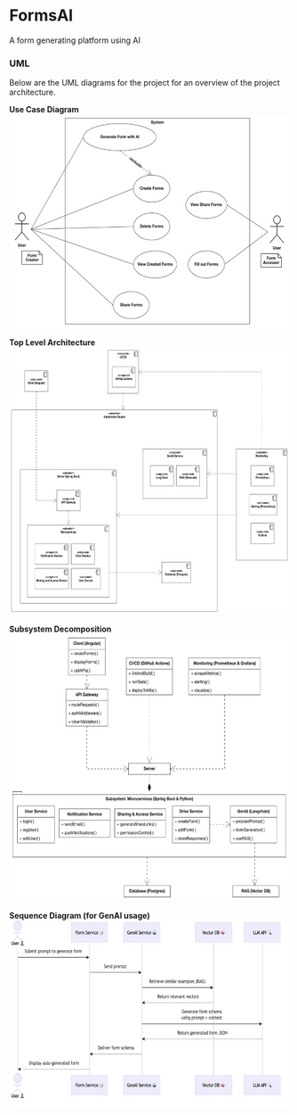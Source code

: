 # FormsAI

A form generating platform using AI

### UML
Below are the UML diagrams for the project for an overview of the project architecture.

**Use Case Diagram**
<img src="/resources/UML/use_case_diagram.png" alt="Use Case Diagram" style="height: 40vw;"/>

**Top Level Architecture**
<img src="/resources/UML/top_level_architecture.png" alt="Top Level Architecture" style="height: 50vw;"/>

**Subsystem Decomposition**
<img src="/resources/UML/subsystem_decomposition.png" alt="Subsystem Decomposition" style="height: 50vw;"/>

**Sequence Diagram (for GenAI usage)**
<img src="/resources/UML/sequence_diagram.png" alt="Sequence Diagram" style="height: 35vw;"/>
